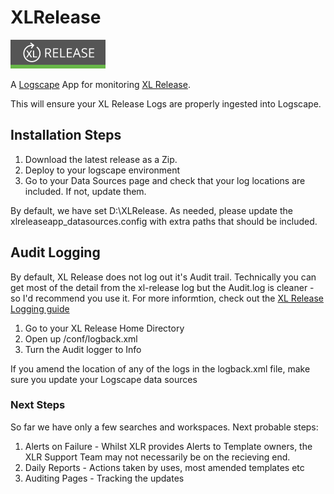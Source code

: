 # XLRelease 
![XLRelease Logo](docs/images/XLR.png)

A [Logscape][reference-logscape] App for monitoring [XL Release][reference-xlr].

This will ensure your XL Release Logs are properly ingested into Logscape. 

## Installation Steps
1. Download the latest release as a Zip.
2. Deploy to your logscape environment
3. Go to your Data Sources page and check that your log locations are included. If not, update them.

By default, we have set D:\XLRelease. As needed, please update the xlreleaseapp_datasources.config with extra paths that should be included. 

## Audit Logging
By default, XL Release does not log out it's Audit trail. Technically you can get most of the detail from the xl-release log but the Audit.log is cleaner - so I'd recommend you use it. For more informtion, check out the [XL Release Logging guide][reference-xlrlogging]
  1. Go to your XL Release Home Directory
  2. Open up /conf/logback.xml
  3. Turn the Audit logger to Info

If you amend the location of any of the logs in the logback.xml file, make sure you update your Logscape data sources

### Next Steps
So far we have only a few searches and workspaces. Next probable steps:

1. Alerts on Failure - Whilst XLR provides Alerts to Template owners, the XLR Support Team may not necessarily be on the recieving end. 
2. Daily Reports - Actions taken by uses, most amended templates etc
3. Auditing Pages - Tracking the updates

[reference-logscape]: http://logscape.com/
[reference-xlr]: https://xebialabs.com/products/xl-release/
[reference-xlrlogging]: https://docs.xebialabs.com/xl-release/concept/logging-in-xl-release.html

